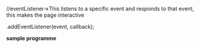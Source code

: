 //eventListener->This listens to a specific event and responds to that event, this makes the page interactive

.addEventListener(event, callback);

**sample programme**

